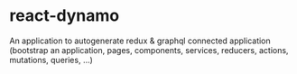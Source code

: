 # react-dynamo
An application to autogenerate redux & graphql connected application (bootstrap an application, pages, components, services, reducers, actions, mutations, queries, ...)
